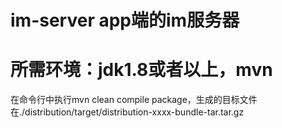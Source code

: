 # im-server app端的im服务器
# 所需环境：jdk1.8或者以上，mvn
在命令行中执行mvn clean compile package，生成的目标文件在./distribution/target/distribution-xxxx-bundle-tar.tar.gz
